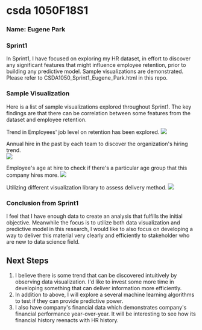 
# csda 1050F18S1
### Name: Eugene Park


### Sprint1

In Sprint1, I have focused on exploring my HR dataset, in effort to discover any significant features that might influence employee retention, prior to building any predictive model. Sample visualizations are demonstrated. Please refer to CSDA1050_Sprint1_Eugene_Park.html in this repo. 

### Sample Visualization
Here is a list of sample visualizations explored throughout Sprint1. The key findings are that there can be correlation between some features from the dataset and employee retention. 

Trend in Employees' job level on retention has been explored. 
<img src="images/sprint1Rplot1.png">

Annual hire in the past by each team to discover the organization's hiring trend.  
<img src="images/sprint1Rplot2.png">

Employee's age at hire to check if there's a particular age group that this company hires more.
<img src="images/sprint1Rplot3.png">

Utilizing different visualization library to assess delivery method.
<img src="images/sprint1Rplot5.png">

### Conclusion from Sprint1
I feel that I have enough data to create an analysis that fulfills the initial objective. Meanwhile the focus is to utilize both data visualization and predictive model in this research, I would like to also focus on developing a way to deliver this material very clearly and efficiently to stakeholder who are new to data science field.  


## Next Steps
1. I believe there is some trend that can be discovered intuitively by observing data visualization. I'd like to invest some more time in developing something that can deliver information more efficiently. 
2. In addition to above, I will explore a several machine learning algorithms to test if they can provide predictive power. 
3. I also have company's financial data which demonstrates company's financial performance year-over-year. It will be interesting to see how its financial history reenacts with HR history. 